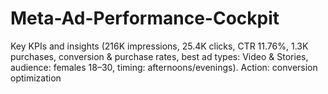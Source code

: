 # Meta-Ad-Performance-Cockpit
Key KPIs and insights (216K impressions, 25.4K clicks, CTR 11.76%, 1.3K purchases, conversion &amp; purchase rates, best ad types: Video &amp; Stories, audience: females 18–30, timing: afternoons/evenings). Action: conversion optimization 
